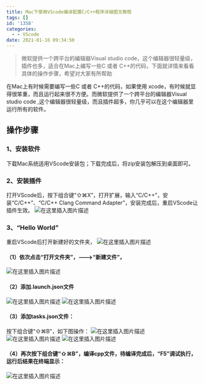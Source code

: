 ```yaml
---
title: Mac下使用VScode编译配置C/C++程序详细图文教程
tags: []
id: '1358'
categories:
  - - VScode
date: 2021-01-16 09:34:50
---
```


> 微软提供一个跨平台的编辑器Visual studio code，这个编辑器很轻量级，插件也多，适合在Mac上编写一些C 或者 C++的代码，下面就详情来看看具体的操作步骤，希望对大家有所帮助

在Mac上有时候需要编写一些C 或者 C++的代码，如果使用 xcode，有时候就显得很笨重，而且运行起来很不方便。而微软提供了一个跨平台的编辑器Visual studio code ,这个编辑器很轻量级，而且插件超多，你几乎可以在这个编辑器里运行所有的软件。

## 操作步骤

### 1、安装软件

下载Mac系统适用VScode安装包；下载完成后，将zip安装包解压到桌面即可。

### 2、安装插件

打开VScode后，按下组合键“⇧⌘X”，打开扩展，输入“C/C++”，安装“C/C++”、“C/C++ Clang Command Adapter”，安装完成后，重启VScode让插件生效。 ![在这里插入图片描述](https://img-blog.csdnimg.cn/20210116092806960.png?x-oss-process=image/watermark,type_ZmFuZ3poZW5naGVpdGk,shadow_10,text_aHR0cHM6Ly9ibG9nLmNzZG4ubmV0L3FxXzMzMjU0NzY2,size_16,color_FFFFFF,t_70)

### 3、“Hello World”

重启VScode后打开新建好的文件夹， ![在这里插入图片描述](https://img-blog.csdnimg.cn/20210116092826149.png?x-oss-process=image/watermark,type_ZmFuZ3poZW5naGVpdGk,shadow_10,text_aHR0cHM6Ly9ibG9nLmNzZG4ubmV0L3FxXzMzMjU0NzY2,size_16,color_FFFFFF,t_70)

#### （1）依次点击“打开文件夹”，--->“新建文件”，

![在这里插入图片描述](https://img-blog.csdnimg.cn/20210116092847763.png?x-oss-process=image/watermark,type_ZmFuZ3poZW5naGVpdGk,shadow_10,text_aHR0cHM6Ly9ibG9nLmNzZG4ubmV0L3FxXzMzMjU0NzY2,size_16,color_FFFFFF,t_70)

#### （2）添加.launch.json文件

![在这里插入图片描述](https://img-blog.csdnimg.cn/20210116092918457.png?x-oss-process=image/watermark,type_ZmFuZ3poZW5naGVpdGk,shadow_10,text_aHR0cHM6Ly9ibG9nLmNzZG4ubmV0L3FxXzMzMjU0NzY2,size_16,color_FFFFFF,t_70) ![在这里插入图片描述](https://img-blog.csdnimg.cn/20210116092924933.png?x-oss-process=image/watermark,type_ZmFuZ3poZW5naGVpdGk,shadow_10,text_aHR0cHM6Ly9ibG9nLmNzZG4ubmV0L3FxXzMzMjU0NzY2,size_16,color_FFFFFF,t_70)

#### （3）添加tasks.json文件：

按下组合键“⇧⌘B”，如下图操作： ![在这里插入图片描述](https://img-blog.csdnimg.cn/20210116092950189.png?x-oss-process=image/watermark,type_ZmFuZ3poZW5naGVpdGk,shadow_10,text_aHR0cHM6Ly9ibG9nLmNzZG4ubmV0L3FxXzMzMjU0NzY2,size_16,color_FFFFFF,t_70) ![在这里插入图片描述](https://img-blog.csdnimg.cn/20210116093006641.png?x-oss-process=image/watermark,type_ZmFuZ3poZW5naGVpdGk,shadow_10,text_aHR0cHM6Ly9ibG9nLmNzZG4ubmV0L3FxXzMzMjU0NzY2,size_16,color_FFFFFF,t_70) ![在这里插入图片描述](https://img-blog.csdnimg.cn/20210116093014254.png?x-oss-process=image/watermark,type_ZmFuZ3poZW5naGVpdGk,shadow_10,text_aHR0cHM6Ly9ibG9nLmNzZG4ubmV0L3FxXzMzMjU0NzY2,size_16,color_FFFFFF,t_70)

#### （4）再次按下组合键“⇧⌘B”，编译cpp文件，待编译完成后，“F5”调试执行，运行后结果在终端显示：

![在这里插入图片描述](https://img-blog.csdnimg.cn/20210116093034527.png?x-oss-process=image/watermark,type_ZmFuZ3poZW5naGVpdGk,shadow_10,text_aHR0cHM6Ly9ibG9nLmNzZG4ubmV0L3FxXzMzMjU0NzY2,size_16,color_FFFFFF,t_70)